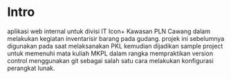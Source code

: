 # Intro

aplikasi web internal untuk divisi IT Icon+ Kawasan PLN Cawang dalam melakukan kegiatan inventarisir barang pada gudang.
projek ini sebelumnya digunakan pada saat melaksanakan PKL kemudian dijadikan sample project untuk memenuhi mata kuliah MKPL dalam rangka mempraktikan version control menggunakan git sebagai salah satu cara melakukan konfigurasi perangkat lunak.
